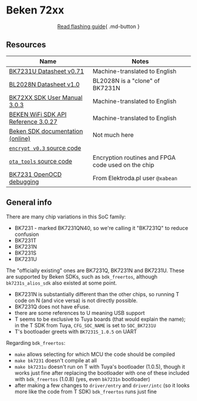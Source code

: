 # Beken 72xx

<div align="center" markdown>

[Read flashing guide](flashing.md){ .md-button }
</div>

## Resources

Name                                                                                                                                                                    | Notes
------------------------------------------------------------------------------------------------------------------------------------------------------------------------|---------------------------------------------------
[BK7231U Datasheet v0.71](https://cdn.discordapp.com/attachments/983843871320580096/1050461302537064508/BK7231Uv0.71.zh-CN.en.pdf)                                      | Machine-translated to English
[BL2028N Datasheet v1.0](https://cdn.discordapp.com/attachments/983843871320580096/1050461346111697028/BL2028N_Datasheet_v1.0.pdf)                                      | BL2028N is a "clone" of BK7231N
[BK72XX SDK User Manual 3.0.3](https://cdn.discordapp.com/attachments/983843871320580096/1003661237730672730/BK72XX_SDK_User_Manual-3.0.3.pdf)                          | Machine-translated to English
[BEKEN WiFi SDK API Reference 3.0.27](https://cdn.discordapp.com/attachments/983843871320580096/1003661237349003355/BEKEN_WiFi_SDK_API_Reference-3.0.27_compressed.pdf) | Machine-translated to English
[Beken SDK documentation (online)](http://docs.bekencorp.com/backup/v3.0/)                                                                                              | Not much here
[`encrypt v0.3` source code](https://github.com/ghsecuritylab/tysdk_for_bk7231/tree/master/toolchain/encrypt_crc)                                                       |
[`ota_tools` source code](https://github.com/tiancj/rtt_ota_tools)                                                                                                      | Encryption routines and FPGA code used on the chip
[BK7231 OpenOCD debugging](https://www.elektroda.com/rtvforum/viewtopic.php?p=20028605#20028605)                                                                        | From Elektroda.pl user `@xabean`

## General info

There are many chip variations in this SoC family:

- BK7231 - marked BK7231QN40, so we're calling it "BK7231Q" to reduce confusion
- BK7231T
- BK7231N
- BK7231S
- BK7231U

The "officially existing" ones are BK7231Q, BK7231N and BK7231U. These are supported by Beken SDKs, such as `bdk_freertos`, although `bk7231s_alios_sdk` also existed at some point.

- BK7231N is substantially different than the other chips, so running T code on N (and vice versa) is not directly possible.
- BK7231Q does not have eFuse.
- there are some references to U meaning USB support
- T seems to be exclusive to Tuya boards (that would explain the name); in the T SDK from Tuya, `CFG_SOC_NAME` is set to `SOC_BK7231U`
- T's bootloader greets with `BK7231S_1.0.5` on UART

Regarding `bdk_freertos`:

- `make` allows selecting for which MCU the code should be compiled
- `make bk7231` doesn't compile at all
- `make bk7231u` doesn't run on T with Tuya's bootloader (1.0.5), though it works just fine after replacing the bootloader with one of these included with `bdk_freertos` (1.0.8) (yes, even `bk7231n` bootloader)
- after making a few changes to `driver/entry` and `driver/intc` (so it looks more like the code from T SDK) `bdk_freertos` runs just fine

